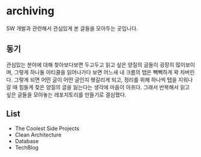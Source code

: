 # archiving
SW 개발과 관련해서 관심있게 본 글들을 모아두는 곳입니다.

## 동기
관심있는 분야에 대해 찾아보다보면 두고두고 읽고 싶은 양질의 글들이 굉장히 많이보이며, 그렇게 하나둘 아티클을 읽어나가다 보면 어느새 내 크롬의 탭은 빽빽하게 꽉 차버린다. 그렇게 되면 어떤 글이 어떤 글인지 헷갈리게 되고, 정리를 위해 하나씩 탭을 지워나갈 때 힘들게 찾은 양질의 글을 잃는다는 생각에 마음이 아프다. 그래서 반복해서 읽고 싶은 글들을 모아놓는 레포지토리를 만들기로 결심했다.

## List
- The Coolest Side Projects
- Clean Architecture
- Database
- TechBlog